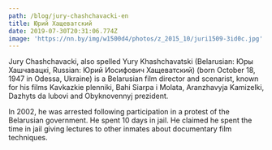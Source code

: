 ```yaml
---
path: /blog/jury-chashchavacki-en
title: Юрий Хащеватский
date: 2019-07-30T20:31:06.774Z
image: 'https://nn.by/img/w1500d4/photos/z_2015_10/juri1509-3id0c.jpg'
---
```

Jury Chashchavacki, also spelled Yury Khashchavatski (Belarusian: Юры Хашчавацкi, Russian: Юрий Иосифович Хащеватский) (born October 18, 1947 in Odessa, Ukraine) is a Belarusian film director and scenarist, known for his films Kavkazkie plenniki, Bahi Siarpa i Molata, Aranzhavyja Kamizelki, Dazhyts da lubovi and Obyknovennyj prezident.



In 2002, he was arrested following participation in a protest of the Belarusian government. He spent 10 days in jail. He claimed he spent the time in jail giving lectures to other inmates about documentary film techniques.
